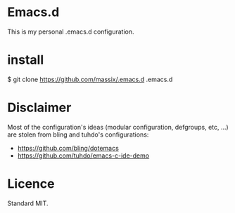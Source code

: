 Emacs.d
=======
This is my personal .emacs.d configuration.


install
=======
$ git clone https://github.com/massix/.emacs.d .emacs.d


Disclaimer
==========

Most of the configuration's ideas (modular configuration, defgroups, etc, ...)
are stolen from bling and tuhdo's configurations:
- https://github.com/bling/dotemacs
- https://github.com/tuhdo/emacs-c-ide-demo


Licence
=======

Standard MIT.

